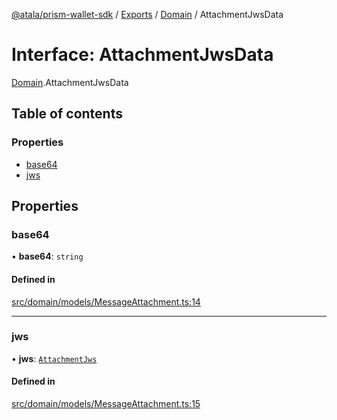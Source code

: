 [@atala/prism-wallet-sdk](../README.md) / [Exports](../modules.md) / [Domain](../modules/Domain.md) / AttachmentJwsData

# Interface: AttachmentJwsData

[Domain](../modules/Domain.md).AttachmentJwsData

## Table of contents

### Properties

- [base64](Domain.AttachmentJwsData.md#base64)
- [jws](Domain.AttachmentJwsData.md#jws)

## Properties

### base64

• **base64**: `string`

#### Defined in

[src/domain/models/MessageAttachment.ts:14](https://github.com/input-output-hk/atala-prism-wallet-sdk-ts/blob/47ec1c8/src/domain/models/MessageAttachment.ts#L14)

___

### jws

• **jws**: [`AttachmentJws`](Domain.AttachmentJws.md)

#### Defined in

[src/domain/models/MessageAttachment.ts:15](https://github.com/input-output-hk/atala-prism-wallet-sdk-ts/blob/47ec1c8/src/domain/models/MessageAttachment.ts#L15)
